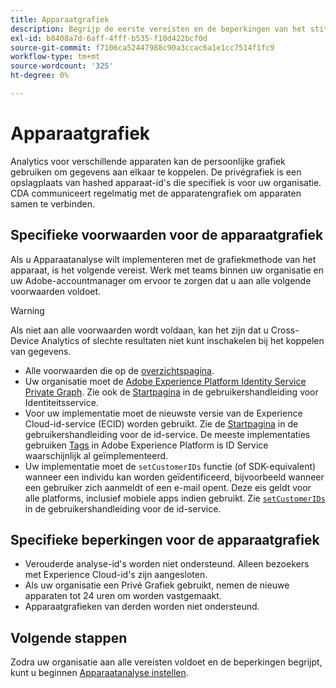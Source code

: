 ```yaml
---
title: Apparaatgrafiek
description: Begrijp de eerste vereisten en de beperkingen van het stitching van gegevens gebruikend de apparatengrafiek.
exl-id: b8408a7d-6aff-4fff-b535-f10d422bcf0d
source-git-commit: f7106ca52447988c90a3ccac6a1e1cc7514f1fc9
workflow-type: tm+mt
source-wordcount: '325'
ht-degree: 0%

---
```


# Apparaatgrafiek

Analytics voor verschillende apparaten kan de persoonlijke grafiek gebruiken om gegevens aan elkaar te koppelen. De privégrafiek is een opslagplaats van hashed apparaat-id&#39;s die specifiek is voor uw organisatie. CDA communiceert regelmatig met de apparatengrafiek om apparaten samen te verbinden.

## Specifieke voorwaarden voor de apparaatgrafiek

Als u Apparaatanalyse wilt implementeren met de grafiekmethode van het apparaat, is het volgende vereist. Werk met teams binnen uw organisatie en uw Adobe-accountmanager om ervoor te zorgen dat u aan alle volgende voorwaarden voldoet.

>[!WARNING]
>
>Als niet aan alle voorwaarden wordt voldaan, kan het zijn dat u Cross-Device Analytics of slechte resultaten niet kunt inschakelen bij het koppelen van gegevens.

* Alle voorwaarden die op de [overzichtspagina](overview.md).
* Uw organisatie moet de [Adobe Experience Platform Identity Service Private Graph](https://business.adobe.com/products/experience-platform/identity-service.html). Zie ook de [Startpagina](https://experienceleague.adobe.com/docs/experience-platform/identity/home.html?lang=en) in de gebruikershandleiding voor Identiteitsservice.
* Voor uw implementatie moet de nieuwste versie van de Experience Cloud-id-service (ECID) worden gebruikt. Zie de [Startpagina](https://experienceleague.adobe.com/docs/id-service/using/home.html) in de gebruikershandleiding voor de id-service. De meeste implementaties gebruiken [Tags](https://experienceleague.adobe.com/docs/experience-platform/tags/home.html?lang=en) in Adobe Experience Platform is ID Service waarschijnlijk al geïmplementeerd.
* Uw implementatie moet de `setCustomerIDs` functie (of SDK-equivalent) wanneer een individu kan worden geïdentificeerd, bijvoorbeeld wanneer een gebruiker zich aanmeldt of een e-mail opent. Deze eis geldt voor alle platforms, inclusief mobiele apps indien gebruikt. Zie [`setCustomerIDs`](https://experienceleague.adobe.com/docs/id-service/using/id-service-api/methods/setcustomerids.html) in de gebruikershandleiding voor de id-service.

## Specifieke beperkingen voor de apparaatgrafiek

* Verouderde analyse-id&#39;s worden niet ondersteund. Alleen bezoekers met Experience Cloud-id&#39;s zijn aangesloten.
* Als uw organisatie een Privé Grafiek gebruikt, nemen de nieuwe apparaten tot 24 uren om worden vastgemaakt.
* Apparaatgrafieken van derden worden niet ondersteund.

## Volgende stappen

Zodra uw organisatie aan alle vereisten voldoet en de beperkingen begrijpt, kunt u beginnen [Apparaatanalyse instellen](setup.md).
